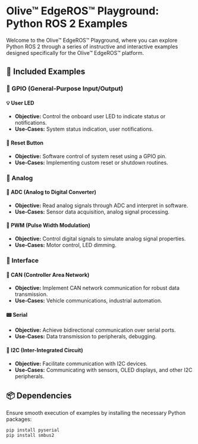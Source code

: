 # Olive™ EdgeROS™ Playground: Python ROS 2 Examples

Welcome to the Olive™ EdgeROS™ Playground, where you can explore Python ROS 2 through a series of instructive and interactive examples designed specifically for the Olive™ EdgeROS™ platform.

## 🎯 Included Examples

### 🚥 GPIO (General-Purpose Input/Output)

#### 💡 User LED
- **Objective:** Control the onboard user LED to indicate status or notifications.
- **Use-Cases:** System status indication, user notifications.

#### 🔄 Reset Button
- **Objective:** Software control of system reset using a GPIO pin.
- **Use-Cases:** Implementing custom reset or shutdown routines.

### 🔢 Analog

#### 🔄 ADC (Analog to Digital Converter)
- **Objective:** Read analog signals through ADC and interpret in software.
- **Use-Cases:** Sensor data acquisition, analog signal processing.

#### 🌊 PWM (Pulse Width Modulation)
- **Objective:** Control digital signals to simulate analog signal properties.
- **Use-Cases:** Motor control, LED dimming.

### 🔄 Interface

#### 🚌 CAN (Controller Area Network)
- **Objective:** Implement CAN network communication for robust data transmission.
- **Use-Cases:** Vehicle communications, industrial automation.

#### 📟 Serial
- **Objective:** Achieve bidirectional communication over serial ports.
- **Use-Cases:** Data transmission to peripherals, debugging.

#### 🚊 I2C (Inter-Integrated Circuit)
- **Objective:** Facilitate communication with I2C devices.
- **Use-Cases:** Communicating with sensors, OLED displays, and other I2C peripherals.

## 📦 Dependencies 

Ensure smooth execution of examples by installing the necessary Python packages:

```shell
pip install pyserial
pip install smbus2

